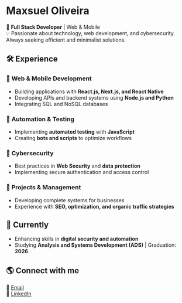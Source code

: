 # Maxsuel Oliveira  

🚀 **Full Stack Developer** | Web & Mobile  
💡 Passionate about technology, web development, and cybersecurity. Always seeking efficient and minimalist solutions.  

## 🛠 Experience  

### 🔹 **Web & Mobile Development**  
- Building applications with **React.js, Next.js, and React Native**  
- Developing APIs and backend systems using **Node.js and Python**  
- Integrating SQL and NoSQL databases  

### 🔹 **Automation & Testing**  
- Implementing **automated testing** with **JavaScript**  
- Creating **bots and scripts** to optimize workflows  

### 🔹 **Cybersecurity**  
- Best practices in **Web Security** and **data protection**  
- Implementing secure authentication and access control  

### 🔹 **Projects & Management**  
- Developing complete systems for businesses  
- Experience with **SEO, optimization, and organic traffic strategies**  

## 🎯 Currently  
- Enhancing skills in **digital security and automation**  
- Studying **Analysis and Systems Development (ADS)** | Graduation: **2026**  

## 🌎 Connect with me  
📧 [Email](mailto:your-email@example.com)  
🔗 [LinkedIn](https://linkedin.com/in/your-profile)  

